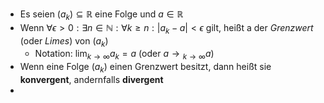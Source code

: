 - Es seien $\left(a_{k}\right)\subseteq\mathbb{R}$ eine Folge und $a\in\mathbb{R}$
- Wenn $\forall\epsilon>0:\exists n\in\mathbb{N}:\forall k\geq n:\left|a_{k}-a\right|<\epsilon$ gilt, heißt a der *Grenzwert* (oder *Limes*) von $\left(a_{k}\right)$
	- Notation: $\lim_{k\rightarrow\infty}a_{k}=a$ (oder $a\longrightarrow{}_{k\rightarrow\infty}a$)
- Wenn eine Folge $\left(a_{k}\right)$ einen Grenzwert besitzt, dann heißt sie **konvergent**, andernfalls **divergent**
-